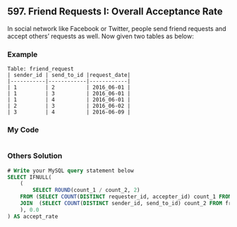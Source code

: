 ## 597. Friend Requests I: Overall Acceptance Rate

In social network like Facebook or Twitter, people send friend requests and accept others’ requests as well. Now given two tables as below:


### Example
```
Table: friend_request
| sender_id | send_to_id |request_date|
|-----------|------------|------------|
| 1         | 2          | 2016_06-01 |
| 1         | 3          | 2016_06-01 |
| 1         | 4          | 2016_06-01 |
| 2         | 3          | 2016_06-02 |
| 3         | 4          | 2016-06-09 |
```

### My Code
```sql
```

### Others Solution
```sql
# Write your MySQL query statement below
SELECT IFNULL(
    (
        SELECT ROUND(count_1 / count_2, 2)
    FROM (SELECT COUNT(DISTINCT requester_id, accepter_id) count_1 FROM request_accepted) f
    JOIN  (SELECT COUNT(DISTINCT sender_id, send_to_id) count_2 FROM friend_request) b ON 1=1
    ), 0.0
) AS accept_rate
```



